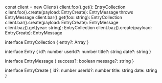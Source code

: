 const client = new Client()
client.foo().get(): EntryCollection
client.foo().create(payload: EntryCreate): EntryMessage throws EntryMessage
client.bar().get(foo: string): EntryCollection
client.bar().create(payload: EntryCreate): EntryMessage
client.baz().get(year: string): EntryCollection
client.baz().create(payload: EntryCreate): EntryMessage


interface EntryCollection {
    entry?: Array<Entry>
}

interface Entry {
    id?: number
    userId?: number
    title?: string
    date?: string
}

interface EntryMessage {
    success?: boolean
    message?: string
}

interface EntryCreate {
    id?: number
    userId?: number
    title: string
    date: string
}
